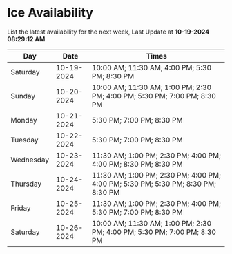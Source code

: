 # Ice Availability

List the latest availability for the next week, Last Update at **10-19-2024 08:29:12 AM**

| Day         | Date        | Times       |
| ----------- | ----------- | ----------- |
|Saturday|10-19-2024|10:00 AM; 11:30 AM; 4:00 PM; 5:30 PM; 8:30 PM|
|Sunday|10-20-2024|10:00 AM; 11:30 AM; 1:00 PM; 2:30 PM; 4:00 PM; 5:30 PM; 7:00 PM; 8:30 PM|
|Monday|10-21-2024|5:30 PM; 7:00 PM; 8:30 PM|
|Tuesday|10-22-2024|5:30 PM; 7:00 PM; 8:30 PM|
|Wednesday|10-23-2024|11:30 AM; 1:00 PM; 2:30 PM; 4:00 PM; 4:00 PM; 8:30 PM; 8:30 PM|
|Thursday|10-24-2024|11:30 AM; 1:00 PM; 2:30 PM; 4:00 PM; 4:00 PM; 5:30 PM; 5:30 PM; 8:30 PM; 8:30 PM|
|Friday|10-25-2024|11:30 AM; 1:00 PM; 2:30 PM; 4:00 PM; 5:30 PM; 7:00 PM; 8:30 PM|
|Saturday|10-26-2024|10:00 AM; 11:30 AM; 1:00 PM; 2:30 PM; 4:00 PM; 5:30 PM; 7:00 PM; 8:30 PM|

